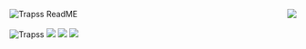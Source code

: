 <a></a>

<img align="left" alt="Trapss ReadME" src="https://github-readme-stats.codestackr.vercel.app/api?username=Trapss&count_private=true&show_icons=true&hide_border=true&theme=radical"/>
<img align="right" src="https://github-readme-stats.vercel.app/api/top-langs/?username=Trapss&show_icons=true&hide_border=true&theme=radical&count_private=true"/>
<br>
<br>
<img src="https://komarev.com/ghpvc/?username=Trapss&style=flat-square" alt="Trapss" />
<img src="https://img.shields.io/badge/-java-orange?style=for-the-badge&logo=java&logoColor=white">
<img src="https://img.shields.io/badge/-javascript-yellow?style=for-the-badge&logo=javascript&logoColor=white">
<img src="https://img.shields.io/badge/-c/c++-blue?style=for-the-badge&logo=c&logoColor=white">

